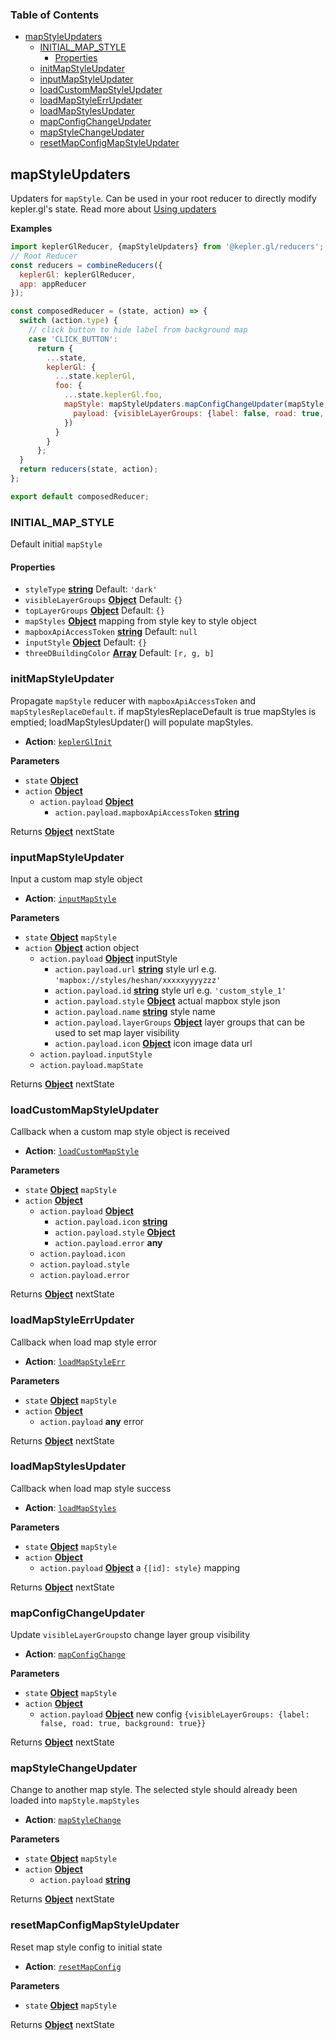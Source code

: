 <!-- Generated by documentation.js. Update this documentation by updating the source code. -->

### Table of Contents

- [mapStyleUpdaters](#mapstyleupdaters)
  - [INITIAL_MAP_STYLE](#initial_map_style)
    - [Properties](#properties)
  - [initMapStyleUpdater](#initmapstyleupdater)
  - [inputMapStyleUpdater](#inputmapstyleupdater)
  - [loadCustomMapStyleUpdater](#loadcustommapstyleupdater)
  - [loadMapStyleErrUpdater](#loadmapstyleerrupdater)
  - [loadMapStylesUpdater](#loadmapstylesupdater)
  - [mapConfigChangeUpdater](#mapconfigchangeupdater)
  - [mapStyleChangeUpdater](#mapstylechangeupdater)
  - [resetMapConfigMapStyleUpdater](#resetmapconfigmapstyleupdater)

## mapStyleUpdaters

Updaters for `mapStyle`. Can be used in your root reducer to directly modify kepler.gl's state.
Read more about [Using updaters][21]

**Examples**

```javascript
import keplerGlReducer, {mapStyleUpdaters} from '@kepler.gl/reducers';
// Root Reducer
const reducers = combineReducers({
  keplerGl: keplerGlReducer,
  app: appReducer
});

const composedReducer = (state, action) => {
  switch (action.type) {
    // click button to hide label from background map
    case 'CLICK_BUTTON':
      return {
        ...state,
        keplerGl: {
          ...state.keplerGl,
          foo: {
            ...state.keplerGl.foo,
            mapStyle: mapStyleUpdaters.mapConfigChangeUpdater(mapStyle, {
              payload: {visibleLayerGroups: {label: false, road: true, background: true}}
            })
          }
        }
      };
  }
  return reducers(state, action);
};

export default composedReducer;
```

### INITIAL_MAP_STYLE

Default initial `mapStyle`

#### Properties

- `styleType` **[string][22]** Default: `'dark'`
- `visibleLayerGroups` **[Object][23]** Default: `{}`
- `topLayerGroups` **[Object][23]** Default: `{}`
- `mapStyles` **[Object][23]** mapping from style key to style object
- `mapboxApiAccessToken` **[string][22]** Default: `null`
- `inputStyle` **[Object][23]** Default: `{}`
- `threeDBuildingColor` **[Array][24]** Default: `[r, g, b]`

### initMapStyleUpdater

Propagate `mapStyle` reducer with `mapboxApiAccessToken` and `mapStylesReplaceDefault`.
if mapStylesReplaceDefault is true mapStyles is emptied; loadMapStylesUpdater() will
populate mapStyles.

- **Action**: [`keplerGlInit`][25]

**Parameters**

- `state` **[Object][23]**
- `action` **[Object][23]**
  - `action.payload` **[Object][23]**
    - `action.payload.mapboxApiAccessToken` **[string][22]**

Returns **[Object][23]** nextState

### inputMapStyleUpdater

Input a custom map style object

- **Action**: [`inputMapStyle`][26]

**Parameters**

- `state` **[Object][23]** `mapStyle`
- `action` **[Object][23]** action object
  - `action.payload` **[Object][23]** inputStyle
    - `action.payload.url` **[string][22]** style url e.g. `'mapbox://styles/heshan/xxxxxyyyyzzz'`
    - `action.payload.id` **[string][22]** style url e.g. `'custom_style_1'`
    - `action.payload.style` **[Object][23]** actual mapbox style json
    - `action.payload.name` **[string][22]** style name
    - `action.payload.layerGroups` **[Object][23]** layer groups that can be used to set map layer visibility
    - `action.payload.icon` **[Object][23]** icon image data url
  - `action.payload.inputStyle`
  - `action.payload.mapState`

Returns **[Object][23]** nextState

### loadCustomMapStyleUpdater

Callback when a custom map style object is received

- **Action**: [`loadCustomMapStyle`][27]

**Parameters**

- `state` **[Object][23]** `mapStyle`
- `action` **[Object][23]**
  - `action.payload` **[Object][23]**
    - `action.payload.icon` **[string][22]**
    - `action.payload.style` **[Object][23]**
    - `action.payload.error` **any**
  - `action.payload.icon`
  - `action.payload.style`
  - `action.payload.error`

Returns **[Object][23]** nextState

### loadMapStyleErrUpdater

Callback when load map style error

- **Action**: [`loadMapStyleErr`][28]

**Parameters**

- `state` **[Object][23]** `mapStyle`
- `action` **[Object][23]**
  - `action.payload` **any** error

Returns **[Object][23]** nextState

### loadMapStylesUpdater

Callback when load map style success

- **Action**: [`loadMapStyles`][29]

**Parameters**

- `state` **[Object][23]** `mapStyle`
- `action` **[Object][23]**
  - `action.payload` **[Object][23]** a `{[id]: style}` mapping

Returns **[Object][23]** nextState

### mapConfigChangeUpdater

Update `visibleLayerGroups`to change layer group visibility

- **Action**: [`mapConfigChange`][30]

**Parameters**

- `state` **[Object][23]** `mapStyle`
- `action` **[Object][23]**
  - `action.payload` **[Object][23]** new config `{visibleLayerGroups: {label: false, road: true, background: true}}`

Returns **[Object][23]** nextState

### mapStyleChangeUpdater

Change to another map style. The selected style should already been loaded into `mapStyle.mapStyles`

- **Action**: [`mapStyleChange`][31]

**Parameters**

- `state` **[Object][23]** `mapStyle`
- `action` **[Object][23]**
  - `action.payload` **[string][22]**

Returns **[Object][23]** nextState

### resetMapConfigMapStyleUpdater

Reset map style config to initial state

- **Action**: [`resetMapConfig`][32]

**Parameters**

- `state` **[Object][23]** `mapStyle`

Returns **[Object][23]** nextState

[1]: #mapstyleupdaters
[2]: #examples
[3]: #initial_map_style
[4]: #properties
[5]: #initmapstyleupdater
[6]: #parameters
[7]: #inputmapstyleupdater
[8]: #parameters-1
[9]: #loadcustommapstyleupdater
[10]: #parameters-2
[11]: #loadmapstyleerrupdater
[12]: #parameters-3
[13]: #loadmapstylesupdater
[14]: #parameters-4
[15]: #mapconfigchangeupdater
[16]: #parameters-5
[17]: #mapstylechangeupdater
[18]: #parameters-6
[19]: #resetmapconfigmapstyleupdater
[20]: #parameters-7
[21]: ../advanced-usage/using-updaters.md
[22]: https://developer.mozilla.org/docs/Web/JavaScript/Reference/Global_Objects/String
[23]: https://developer.mozilla.org/docs/Web/JavaScript/Reference/Global_Objects/Object
[24]: https://developer.mozilla.org/docs/Web/JavaScript/Reference/Global_Objects/Array
[25]: ../actions/actions.md#keplerglinit
[26]: ../actions/actions.md#inputmapstyle
[27]: ../actions/actions.md#loadcustommapstyle
[28]: ../actions/actions.md#loadmapstyleerr
[29]: ../actions/actions.md#loadmapstyles
[30]: ../actions/actions.md#mapconfigchange
[31]: ../actions/actions.md#mapstylechange
[32]: ../actions/actions.md#resetmapconfig

